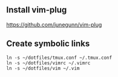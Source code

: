 ## Install vim-plug
https://github.com/junegunn/vim-plug

## Create symbolic links

```
ln -s ~/dotfiles/tmux.conf ~/.tmux.conf
ln -s ~/dotfiles/vimrc ~/.vimrc
ln -s ~/dotfiles/vim ~/.vim
```
